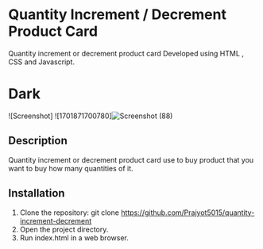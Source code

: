 # Quantity Increment / Decrement Product Card

Quantity increment or decrement product card Developed using HTML , CSS and Javascript.


# Dark
![Screenshot] ![1701871700780]![Screenshot (88)](https://github.com/vedantaher2003/quantity-increment-decrement/assets/115220300/a7b8d348-56ba-4857-ae7b-466066a16a66)



## Description

Quantity increment or decrement product card use to buy product that you want to buy how many quantities of it.


## Installation

1. Clone the repository: git clone https://github.com/Prajyot5015/quantity-increment-decrement
2. Open the project directory.
3. Run index.html in a web browser.
